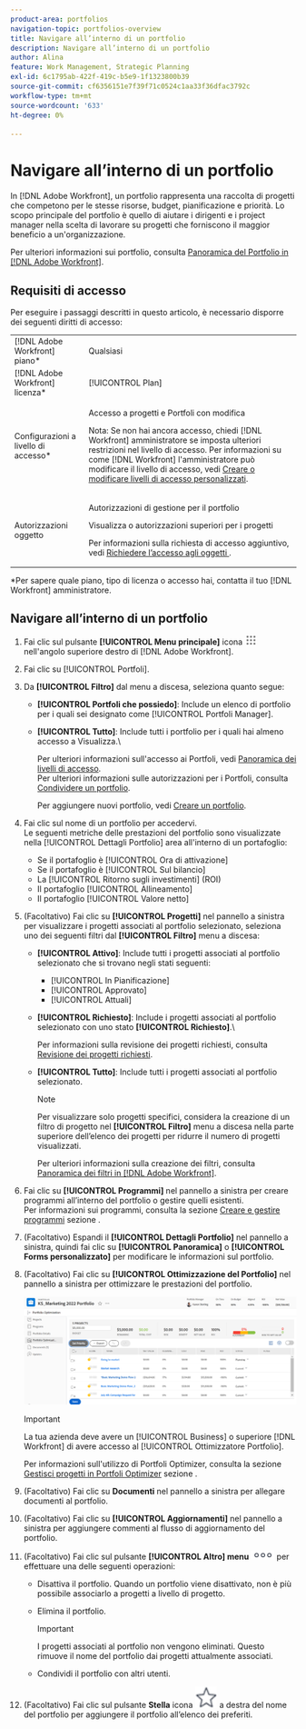 ```yaml
---
product-area: portfolios
navigation-topic: portfolios-overview
title: Navigare all’interno di un portfolio
description: Navigare all’interno di un portfolio
author: Alina
feature: Work Management, Strategic Planning
exl-id: 6c1795ab-422f-419c-b5e9-1f1323800b39
source-git-commit: cf6356151e7f39f71c0524c1aa33f36dfac3792c
workflow-type: tm+mt
source-wordcount: '633'
ht-degree: 0%

---
```


# Navigare all’interno di un portfolio

<!--
<p data-mc-conditions="QuicksilverOrClassic.Draft mode">(NOTE: This article will need to be further revised and maybe merged into Understanding Portfolios?! (other?!).)</p>
-->

In [!DNL Adobe Workfront], un portfolio rappresenta una raccolta di progetti che competono per le stesse risorse, budget, pianificazione e priorità. Lo scopo principale del portfolio è quello di aiutare i dirigenti e i project manager nella scelta di lavorare su progetti che forniscono il maggior beneficio a un&#39;organizzazione.

Per ulteriori informazioni sui portfolio, consulta [Panoramica del Portfolio in [!DNL Adobe Workfront]](../../../manage-work/portfolios/portfolios-overview/portfolio-overview.md).

## Requisiti di accesso

Per eseguire i passaggi descritti in questo articolo, è necessario disporre dei seguenti diritti di accesso:

<table style="table-layout:auto"> 
 <col> 
 <col> 
 <tbody> 
  <tr> 
   <td role="rowheader">[!DNL Adobe Workfront] piano*</td> 
   <td> <p>Qualsiasi </p> </td> 
  </tr> 
  <tr> 
   <td role="rowheader">[!DNL Adobe Workfront] licenza*</td> 
   <td> <p>[!UICONTROL Plan] </p> </td> 
  </tr> 
  <tr> 
   <td role="rowheader">Configurazioni a livello di accesso*</td> 
   <td> <p>Accesso a progetti e Portfoli con modifica</p> <p>Nota: Se non hai ancora accesso, chiedi [!DNL Workfront] amministratore se imposta ulteriori restrizioni nel livello di accesso. Per informazioni su come [!DNL Workfront] l'amministratore può modificare il livello di accesso, vedi <a href="../../../administration-and-setup/add-users/configure-and-grant-access/create-modify-access-levels.md" class="MCXref xref">Creare o modificare livelli di accesso personalizzati</a>.</p> </td> 
  </tr> 
  <tr> 
   <td role="rowheader">Autorizzazioni oggetto</td> 
   <td> <p>Autorizzazioni di gestione per il portfolio</p> <p>Visualizza o autorizzazioni superiori per i progetti</p> <p>Per informazioni sulla richiesta di accesso aggiuntivo, vedi <a href="../../../workfront-basics/grant-and-request-access-to-objects/request-access.md" class="MCXref xref">Richiedere l’accesso agli oggetti </a>.</p> </td> 
  </tr> 
 </tbody> 
</table>

&#42;Per sapere quale piano, tipo di licenza o accesso hai, contatta il tuo [!DNL Workfront] amministratore.

## Navigare all’interno di un portfolio

1. Fai clic sul pulsante **[!UICONTROL Menu principale]** icona ![](assets/main-menu-icon.png) nell&#39;angolo superiore destro di [!DNL Adobe Workfront].

1. Fai clic su [!UICONTROL Portfoli].
1. Da **[!UICONTROL Filtro]** dal menu a discesa, seleziona quanto segue:

   * **[!UICONTROL Portfoli che possiedo]**: Include un elenco di portfolio per i quali sei designato come [!UICONTROL Portfoli Manager].
   * **[!UICONTROL Tutto]**: Include tutti i portfolio per i quali hai almeno accesso a Visualizza.\

      Per ulteriori informazioni sull&#39;accesso ai Portfoli, vedi [Panoramica dei livelli di accesso](../../../administration-and-setup/add-users/access-levels-and-object-permissions/access-levels-overview.md).\
      Per ulteriori informazioni sulle autorizzazioni per i Portfoli, consulta  [Condividere un portfolio](../../../workfront-basics/grant-and-request-access-to-objects/share-a-portfolio..md).

      Per aggiungere nuovi portfolio, vedi [Creare un portfolio](../../../manage-work/portfolios/create-and-manage-portfolios/create-portfolios.md).

1. Fai clic sul nome di un portfolio per accedervi.\
   Le seguenti metriche delle prestazioni del portfolio sono visualizzate nella [!UICONTROL Dettagli Portfolio] area all&#39;interno di un portafoglio:

   * Se il portafoglio è [!UICONTROL Ora di attivazione]
   * Se il portafoglio è [!UICONTROL Sul bilancio]
   * La [!UICONTROL Ritorno sugli investimenti] (ROI)
   * Il portafoglio [!UICONTROL Allineamento]
   * Il portafoglio [!UICONTROL Valore netto]

1. (Facoltativo) Fai clic su **[!UICONTROL Progetti]** nel pannello a sinistra per visualizzare i progetti associati al portfolio selezionato, seleziona uno dei seguenti filtri dal **[!UICONTROL Filtro]** menu a discesa:

   * **[!UICONTROL Attivo]**: Include tutti i progetti associati al portfolio selezionato che si trovano negli stati seguenti:

      * [!UICONTROL In Pianificazione]
      * [!UICONTROL Approvato]
      * [!UICONTROL Attuali]
   * **[!UICONTROL Richiesto]**: Include i progetti associati al portfolio selezionato con uno stato **[!UICONTROL Richiesto]**.\

      Per informazioni sulla revisione dei progetti richiesti, consulta [Revisione dei progetti richiesti](../../../manage-work/portfolios/create-and-manage-portfolios/review-requested-projects.md).

   * **[!UICONTROL Tutto]**: Include tutti i progetti associati al portfolio selezionato.

      >[!NOTE]
      >
      >Per visualizzare solo progetti specifici, considera la creazione di un filtro di progetto nel **[!UICONTROL Filtro]** menu a discesa nella parte superiore dell’elenco dei progetti per ridurre il numero di progetti visualizzati.

      Per ulteriori informazioni sulla creazione dei filtri, consulta [Panoramica dei filtri in [!DNL Adobe Workfront]](../../../reports-and-dashboards/reports/reporting-elements/filters-overview.md).


1. Fai clic su **[!UICONTROL Programmi]**&#x200B; nel pannello a sinistra per creare programmi all’interno del portfolio o gestire quelli esistenti.\
   Per informazioni sui programmi, consulta la sezione [Creare e gestire programmi](../../../manage-work/portfolios/create-and-manage-programs/create-and-manage-programs.md) sezione .

1. (Facoltativo) Espandi il **[!UICONTROL Dettagli Portfolio]** nel pannello a sinistra, quindi fai clic su **[!UICONTROL Panoramica]** o **[!UICONTROL Forms personalizzato]** per modificare le informazioni sul portfolio.

1. (Facoltativo) Fai clic su **[!UICONTROL Ottimizzazione del Portfolio]** nel pannello a sinistra per ottimizzare le prestazioni del portfolio.

   ![](assets/portfolio-optimizer-with-projects-nwe-350x89.png)

   >[!IMPORTANT]
   >
   >La tua azienda deve avere un [!UICONTROL Business] o superiore [!DNL Workfront] di avere accesso al [!UICONTROL Ottimizzatore Portfolio].

   Per informazioni sull&#39;utilizzo di Portfoli Optimizer, consulta la sezione [Gestisci progetti in Portfoli Optimizer](../../../manage-work/portfolios/portfolio-optimizer/manage-projects-in-portfolio-optimizer.md) sezione .

1. (Facoltativo) Fai clic su **Documenti** nel pannello a sinistra per allegare documenti al portfolio.
1. (Facoltativo) Fai clic su **[!UICONTROL Aggiornamenti]** nel pannello a sinistra per aggiungere commenti al flusso di aggiornamento del portfolio.
1. (Facoltativo) Fai clic sul pulsante **[!UICONTROL Altro] menu** ![](assets/qs-more-icon-on-an-object.png) per effettuare una delle seguenti operazioni:

   * Disattiva il portfolio. Quando un portfolio viene disattivato, non è più possibile associarlo a progetti a livello di progetto.
   * Elimina il portfolio.

      >[!IMPORTANT]
      >
      >I progetti associati al portfolio non vengono eliminati. Questo rimuove il nome del portfolio dai progetti attualmente associati.

   * Condividi il portfolio con altri utenti.

1. (Facoltativo) Fai clic sul pulsante **Stella** icona ![](assets/qs-star-icon-favorites-39x38.png) a destra del nome del portfolio per aggiungere il portfolio all’elenco dei preferiti.
